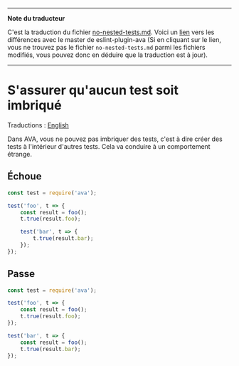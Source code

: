 ___
**Note du traducteur**

C'est la traduction du fichier [no-nested-tests.md](https://github.com/avajs/eslint-plugin-ava/blob/master/docs/rules/no-nested-tests.md). Voici un [lien](https://github.com/avajs/eslint-plugin-ava/compare/7542453058c30ebbc79c7bfeb689492fce226d8f...main#diff-b4a6895e60079f247fc18ca94c002857) vers les différences avec le master de eslint-plugin-ava (Si en cliquant sur le lien, vous ne trouvez pas le fichier `no-nested-tests.md` parmi les fichiers modifiés, vous pouvez donc en déduire que la traduction est à jour).
___
# S'assurer qu'aucun test soit imbriqué

Traductions : [English](https://github.com/avajs/eslint-plugin-ava/blob/master/docs/rules/no-nested-tests.md)

Dans AVA, vous ne pouvez pas imbriquer des tests, c'est à dire créer des tests à l'intérieur d'autres tests. Cela va conduire à un comportement étrange.


## Échoue

```js
const test = require('ava');

test('foo', t => {
	const result = foo();
	t.true(result.foo);

	test('bar', t => {
		t.true(result.bar);
	});
});
```


## Passe

```js
const test = require('ava');

test('foo', t => {
	const result = foo();
	t.true(result.foo);
});

test('bar', t => {
	const result = foo();
	t.true(result.bar);
});
```
